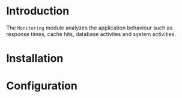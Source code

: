 # Introduction

The `Monitoring` module analyzes the application behaviour such as response times, cache hits, database activites and system activities.

# Installation

# Configuration